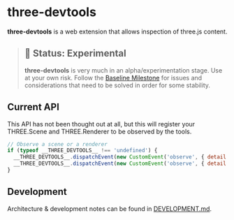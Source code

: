 # three-devtools

**three-devtools** is a web extension that allows inspection of three.js content.

> ## 🚨 Status: Experimental
> **three-devtools** is very much in an alpha/experimentation stage. Use at your own risk. Follow the [Baseline Milestone](https://github.com/jsantell/three-devtools/milestone/1) for issues and considerations that need to be solved in order for some stability.

## Current API

This API has not been thought out at all, but this will register your
THREE.Scene and THREE.Renderer to be observed by the tools.

```js
// Observe a scene or a renderer
if (typeof __THREE_DEVTOOLS__ !== 'undefined') {
  __THREE_DEVTOOLS__.dispatchEvent(new CustomEvent('observe', { detail: scene }));
  __THREE_DEVTOOLS__.dispatchEvent(new CustomEvent('observe', { detail: renderer }));
}
```

## Development

Architecture & development notes can be found in [DEVELOPMENT.md](DEVELOPMENT.md).
